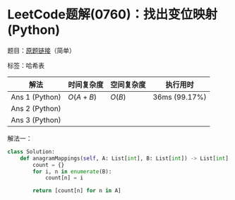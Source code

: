 # LeetCode题解(0760)：找出变位映射(Python)

题目：[原题链接](https://leetcode-cn.com/problems/find-anagram-mappings/)（简单）

标签：哈希表

| 解法           | 时间复杂度 | 空间复杂度 | 执行用时      |
| -------------- | ---------- | ---------- | ------------- |
| Ans 1 (Python) | $O(A+B)$   | $O(B)$     | 36ms (99.17%) |
| Ans 2 (Python) |            |            |               |
| Ans 3 (Python) |            |            |               |

解法一：

```python
class Solution:
    def anagramMappings(self, A: List[int], B: List[int]) -> List[int]:
        count = {}
        for i, n in enumerate(B):
            count[n] = i

        return [count[n] for n in A]
```